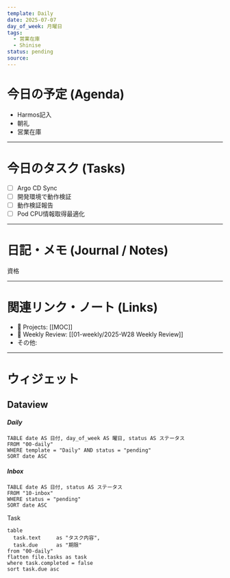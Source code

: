 ```yaml
---
template: Daily
date: 2025-07-07
day_of_week: 月曜日
tags:
  - 営業在庫
  - Shinise
status: pending
source:
---
```

# 今日の予定 (Agenda)
- Harmos記入
- 朝礼
- 営業在庫

---
# 今日のタスク (Tasks)
- [ ] Argo CD Sync
- [ ] 開発環境で動作検証
- [ ] 動作検証報告
- [ ] Pod CPU情報取得最適化

---

# 日記・メモ (Journal / Notes)
資格

---

# 関連リンク・ノート (Links)
- 📂 Projects: [[MOC]]
- 📂 Weekly Review: [[01-weekly/2025-W28 Weekly Review]]
- その他: 

---

# ウィジェット
## **Dataview**

#### *Daily*
```dataview
TABLE date AS 日付, day_of_week AS 曜日, status AS ステータス
FROM "00-daily"
WHERE template = "Daily" AND status = "pending"
SORT date ASC
```

#### *Inbox*
```dataview
TABLE date AS 日付, status AS ステータス
FROM "10-inbox"
WHERE status = "pending"
SORT date ASC
```

Task
```dataview
table
  task.text     as "タスク内容",
  task.due      as "期限"
from "00-daily"
flatten file.tasks as task
where task.completed = false
sort task.due asc
```

